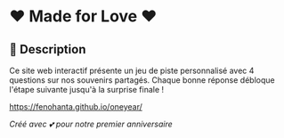 
# ❤️ Made for Love ❤️

## 🎯 Description

Ce site web interactif présente un jeu de piste personnalisé avec 4 questions sur nos souvenirs partagés. Chaque bonne réponse débloque l'étape suivante jusqu'à la surprise finale !

https://fenohanta.github.io/oneyear/

_Créé avec 💕 pour notre premier anniversaire_

